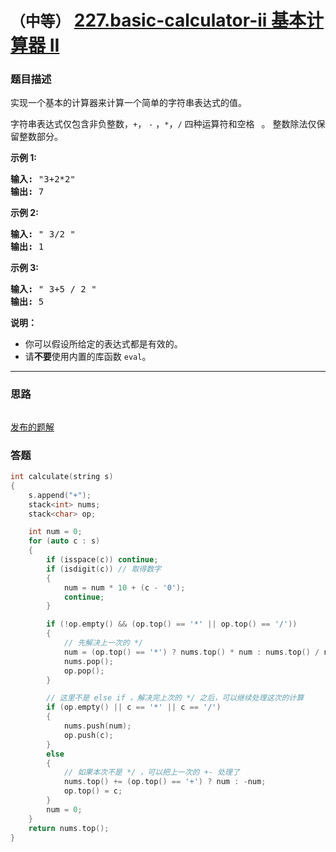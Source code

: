 # `（中等）` [227.basic-calculator-ii 基本计算器 II](https://leetcode-cn.com/problems/basic-calculator-ii/)

### 题目描述
<p>实现一个基本的计算器来计算一个简单的字符串表达式的值。</p>
<p>字符串表达式仅包含非负整数，<code>+</code>， <code>-</code> ，<code>*</code>，<code>/</code> 四种运算符和空格&nbsp;<code>&nbsp;</code>。 整数除法仅保留整数部分。</p>
<p><strong>示例&nbsp;1:</strong></p>
<pre><strong>输入: </strong>"3+2*2"
<strong>输出:</strong> 7
</pre>

<p><strong>示例 2:</strong></p>
<pre><strong>输入:</strong> " 3/2 "
<strong>输出:</strong> 1</pre>

<p><strong>示例 3:</strong></p>
<pre><strong>输入:</strong> " 3+5 / 2 "
<strong>输出:</strong> 5
</pre>

<p><strong>说明：</strong></p>
<ul>
	<li>你可以假设所给定的表达式都是有效的。</li>
	<li>请<strong>不要</strong>使用内置的库函数 <code>eval</code>。</li>
</ul>

---
### 思路
```

```

[发布的题解](https://leetcode-cn.com/problems/basic-calculator-ii/solution/227-by-ikaruga/)

### 答题
``` C++
int calculate(string s)
{
	s.append("+");
	stack<int> nums;
	stack<char> op;

	int num = 0;
	for (auto c : s)
	{
		if (isspace(c)) continue;
		if (isdigit(c))	// 取得数字
		{
			num = num * 10 + (c - '0');
			continue;
		}

		if (!op.empty() && (op.top() == '*' || op.top() == '/'))
		{
			// 先解决上一次的 */ 
			num = (op.top() == '*') ? nums.top() * num : nums.top() / num;
			nums.pop();
			op.pop();
		}

		// 这里不是 else if ，解决完上次的 */ 之后，可以继续处理这次的计算
		if (op.empty() || c == '*' || c == '/')
		{
			nums.push(num);
			op.push(c);
		}
		else
		{
			// 如果本次不是 */ ，可以把上一次的 +- 处理了
			nums.top() += (op.top() == '+') ? num : -num;
			op.top() = c;
		}
		num = 0;
	}
	return nums.top();
}
```
